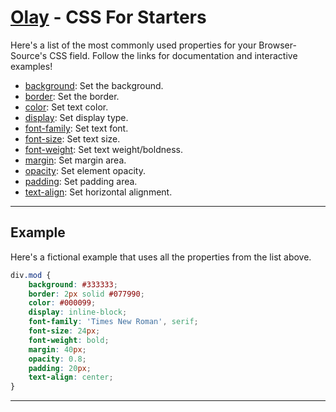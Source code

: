 # [Olay](./README.md) - CSS For Starters

Here's a list of the most commonly used properties for your Browser-Source's CSS field. Follow the links for documentation and interactive examples!

- [background](https://developer.mozilla.org/docs/Web/CSS/background): Set the background.
- [border](https://developer.mozilla.org/docs/Web/CSS/border): Set the border.
- [color](https://developer.mozilla.org/docs/Web/CSS/color): Set text color.
- [display](https://developer.mozilla.org/docs/Web/CSS/display): Set display type.
- [font-family](https://developer.mozilla.org/docs/Web/CSS/font-family): Set text font.
- [font-size](https://developer.mozilla.org/docs/Web/CSS/font-size): Set text size.
- [font-weight](https://developer.mozilla.org/docs/Web/CSS/font-weight): Set text weight/boldness.
- [margin](https://developer.mozilla.org/docs/Web/CSS/margin): Set margin area.
- [opacity](https://developer.mozilla.org/docs/Web/CSS/opacity): Set element opacity.
- [padding](https://developer.mozilla.org/docs/Web/CSS/padding): Set padding area.
- [text-align](https://developer.mozilla.org/docs/Web/CSS/text-align): Set horizontal alignment.

---

## Example

Here's a fictional example that uses all the properties from the list above.

```css
div.mod {
    background: #333333;
    border: 2px solid #077990;
    color: #000099;
    display: inline-block;
    font-family: 'Times New Roman', serif;
    font-size: 24px;
    font-weight: bold;
    margin: 40px;
    opacity: 0.8;
    padding: 20px;
    text-align: center;
}
```

---
